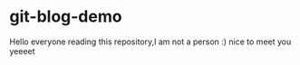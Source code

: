 # git-blog-demo

Hello everyone reading this repository,I am not a person :) nice to meet you yeeeet

